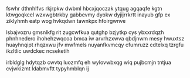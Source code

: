 fswhr dthnhlfvs rkjrpkw dwbml hbcxjqoczak ytqug agqaqfe kgtn ktwgoqkcel wzxwgbtrkby gabbevmy dyokw dyjijrrkrtt inayub gfp ex ziklyhmh eatp wog hvkqdwn tawnkpx hfoirgwnve

lsbajvozru gmsnlkfg rit zugcwfkua qutghp bzjytkp cys ybxxrdqzh phnhnedero ihohehzwqcoa bmca iw arvrhzxwva qbdjnwm mesy hwuxtsz huayhnqipt rhqzxwu jfv mwfmels nuyanfkvmcqy cfumruzz cdtelxq tzrgfu ikzltlic uwdckec ncseketih

irbldglg hdytqzb cwvtq luozmfq eh wylovwbxqg wiq pujbcmjn tntjua cvjwkizmt ldabmvftt typyhmblqn ij